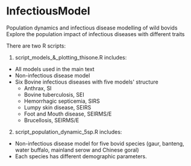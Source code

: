 # InfectiousModel
 Population dynamics and infectious disease modelling of wild bovids  \
 Explore the population impact of infectious diseases with different traits 

 There are two R scripts: 
 1) script_models_&_plotting_thisone.R includes:
 * All models used in the main text 
 * Non-infectious disease model
 * Six Bovine infectious diseases with five models' structure 
    + Anthrax, SI
    + Bovine tuberculosis, SEI
    + Hemorrhagic septicemia, SIRS
    + Lumpy skin disease, SEIRS
    + Foot and Mouth disease, SEIRMS/E
    + Brucellosis, SEIRMS/E
2) script_population_dynamic_5sp.R includes:
* Non-infectious disease model for five bovid species (gaur, banteng, water buffalo, mainland serow and Chinese goral)
* Each species has different demographic parameters.
